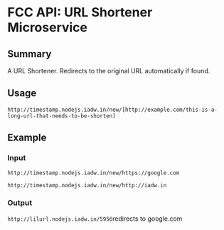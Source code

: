# FCC API: URL Shortener Microservice

## Summary
A URL Shortener. Redirects to the original URL automatically if found.

## Usage

```http://timestamp.nodejs.iadw.in/new/[http://example.com/this-is-a-long-url-that-needs-to-be-shorten]```

## Example

### Input
```http://timestamp.nodejs.iadw.in/new/https://google.com```

```http://timestamp.nodejs.iadw.in/new/http://iadw.in```

### Output
```http://lilurl.nodejs.iadw.in/5956```redirects to google.com